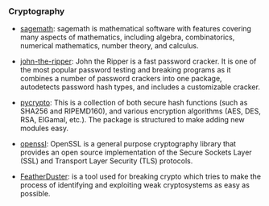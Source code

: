 ### Cryptography
- [sagemath](https://github.com/sagemath/sage): sagemath is mathematical software with features covering many aspects of mathematics, including algebra, combinatorics, numerical mathematics, number theory, and calculus.

- [john-the-ripper](https://github.com/magnumripper/JohnTheRipper/): John the Ripper is a fast password cracker. It is one of the most popular password testing and breaking programs as it combines a number of password crackers into one package, autodetects password hash types, and includes a customizable cracker.

- [pycrypto](https://pypi.python.org/pypi/pycrypto): This is a collection of both secure hash functions (such as SHA256 and RIPEMD160), and various encryption algorithms (AES, DES, RSA, ElGamal, etc.). The package is structured to make adding new modules easy.

- [openssl](https://www.openssl.org/): OpenSSL is a general purpose cryptography library that provides an open source implementation of the Secure Sockets Layer (SSL) and Transport Layer Security (TLS) protocols.

- [FeatherDuster](https://github.com/nccgroup/featherduster): is a tool used for breaking crypto which tries to make the process of identifying and exploiting weak cryptosystems as easy as possible.
